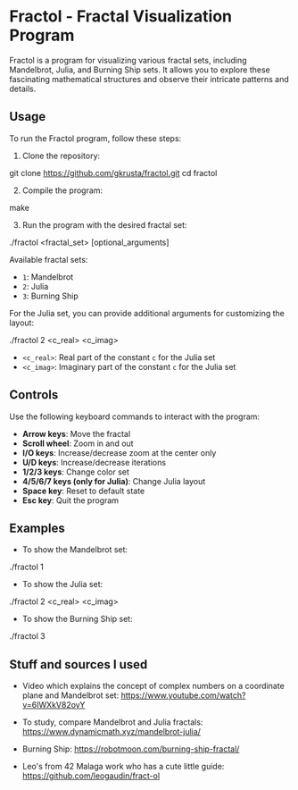 # Fractol - Fractal Visualization Program

Fractol is a program for visualizing various fractal sets, including Mandelbrot, Julia, and Burning Ship sets. It allows you to explore these fascinating mathematical structures and observe their intricate patterns and details.

## Usage

To run the Fractol program, follow these steps:

1. Clone the repository:

git clone https://github.com/gkrusta/fractol.git
cd fractol

2. Compile the program:

make

3. Run the program with the desired fractal set:

./fractol <fractal_set> [optional_arguments]

Available fractal sets:

- `1`: Mandelbrot
- `2`: Julia
- `3`: Burning Ship

For the Julia set, you can provide additional arguments for customizing the layout:

./fractol 2 <c_real> <c_imag>

- `<c_real>`: Real part of the constant `c` for the Julia set
- `<c_imag>`: Imaginary part of the constant `c` for the Julia set

## Controls

Use the following keyboard commands to interact with the program:

- **Arrow keys**: Move the fractal
- **Scroll wheel**: Zoom in and out
- **I/O keys**: Increase/decrease zoom at the center only
- **U/D keys**: Increase/decrease iterations
- **1/2/3 keys**: Change color set
- **4/5/6/7 keys (only for Julia)**: Change Julia layout
- **Space key**: Reset to default state
- **Esc key**: Quit the program

## Examples

- To show the Mandelbrot set:

./fractol 1

- To show the Julia set:

./fractol 2 <c_real> <c_imag>

- To show the Burning Ship set:

./fractol 3

## Stuff and sources I used

- Video which explains the concept of complex numbers on a coordinate plane and Mandelbrot set:
https://www.youtube.com/watch?v=6IWXkV82oyY

- To study, compare Mandelbrot and Julia fractals:
https://www.dynamicmath.xyz/mandelbrot-julia/

- Burning Ship:
https://robotmoon.com/burning-ship-fractal/

- Leo's from 42 Malaga work who has a cute little guide:
https://github.com/leogaudin/fract-ol
